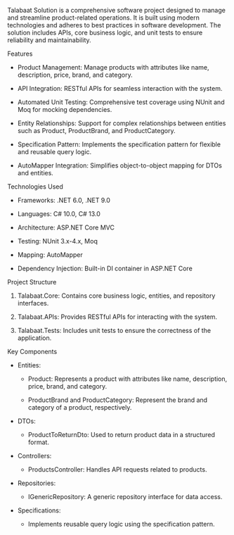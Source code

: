 Talabaat Solution is a comprehensive software project designed to manage and streamline product-related operations. It is built using modern technologies and adheres to best practices in software development. The solution includes APIs, core business logic, and unit tests to ensure reliability and maintainability.

Features

- Product Management: Manage products with attributes like name, description, price, brand, and category.

- API Integration: RESTful APIs for seamless interaction with the system.

- Automated Unit Testing: Comprehensive test coverage using NUnit and Moq for mocking dependencies.

- Entity Relationships: Support for complex relationships between entities such as Product, ProductBrand, and ProductCategory.

- Specification Pattern: Implements the specification pattern for flexible and reusable query logic.

- AutoMapper Integration: Simplifies object-to-object mapping for DTOs and entities.

Technologies Used

- Frameworks: .NET 6.0, .NET 9.0

- Languages: C# 10.0, C# 13.0

- Architecture: ASP.NET Core MVC

- Testing: NUnit 3.x-4.x, Moq

- Mapping: AutoMapper

- Dependency Injection: Built-in DI container in ASP.NET Core

Project Structure

1. Talabaat.Core: Contains core business logic, entities, and repository interfaces.

2. Talabaat.APIs: Provides RESTful APIs for interacting with the system.

3. Talabaat.Tests: Includes unit tests to ensure the correctness of the application.

Key Components

- Entities:

  - Product: Represents a product with attributes like name, description, price, brand, and category.

  - ProductBrand and ProductCategory: Represent the brand and category of a product, respectively.

- DTOs:

  - ProductToReturnDto: Used to return product data in a structured format.

- Controllers:

  - ProductsController: Handles API requests related to products.

- Repositories:

  - IGenericRepository<T>: A generic repository interface for data access.

- Specifications:

  - Implements reusable query logic using the specification pattern.

